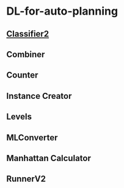 # DL-for-auto-planning

## [Classifier2](Classifier2)
## Combiner
## Counter
## Instance Creator
## Levels
## MLConverter
## Manhattan Calculator
## RunnerV2
